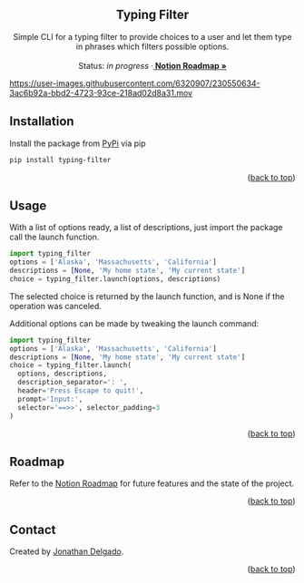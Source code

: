 <!-- Filename:      README.md -->
<!-- Author:        Jonathan Delgado -->
<!-- Description:   GitHub README -->

<!-- Header -->
<h2 align="center">Typing Filter</h2>
  <p align="center">
    Simple CLI for a typing filter to provide choices to a user and let them type in phrases which filters possible options.
    <br />
    <br />
    Status: <em>in progress</em>
    <!-- Documentation link -->
    <!-- ·<a href="https://stochastic-thermodynamics-in-python.readthedocs.io/en/latest/"><strong>
        Documentation
    </strong></a> -->
    <!-- Notion Roadmap link -->
    ·<a href="https://otanan.notion.site/Typing-Filter-bf53e901c68b4e11b231d4d4578d32f2"><strong>
        Notion Roadmap »
    </strong></a>
  </p>
</div>


<!-- Project Demo -->
https://user-images.githubusercontent.com/6320907/230550634-3ac6b92a-bbd2-4723-93ce-218ad02d8a31.mov


<!-- ## Table of contents
* [Contact](#contact)
* [Acknowledgments](#acknowledgments) -->


## Installation
Install the package from [PyPi](https://pypi.org/project/typing-filter/) via pip
 ```sh
 pip install typing-filter
 ```

<p align="right">(<a href="#readme-top">back to top</a>)</p>

## Usage
With a list of options ready, a list of descriptions, just import the package call the launch function.
```python
import typing_filter
options = ['Alaska', 'Massachusetts', 'California']
descriptions = [None, 'My home state', 'My current state']
choice = typing_filter.launch(options, descriptions)
```
The selected choice is returned by the launch function, and is None if the operation was canceled.

Additional options can be made by tweaking the launch command:
```python
import typing_filter
options = ['Alaska', 'Massachusetts', 'California']
descriptions = [None, 'My home state', 'My current state']
choice = typing_filter.launch(
  options, descriptions,
  description_separator=': ',
  header='Press Escape to quit!',
  prompt='Input:',
  selector='==>>', selector_padding=3
)
```

<!-- _For more examples, please refer to the [Documentation]._ -->

<p align="right">(<a href="#readme-top">back to top</a>)</p>

## Roadmap

Refer to the [Notion Roadmap] for future features and the state of the project.

<p align="right">(<a href="#readme-top">back to top</a>)</p>

## Contact
Created by [Jonathan Delgado](https://jdelgado.net/).

<p align="right">(<a href="#readme-top">back to top</a>)</p>

[Notion Roadmap]: https://otanan.notion.site/
[Documentation]: https://stochastic-thermodynamics-in-python.readthedocs.io/en/latest/
